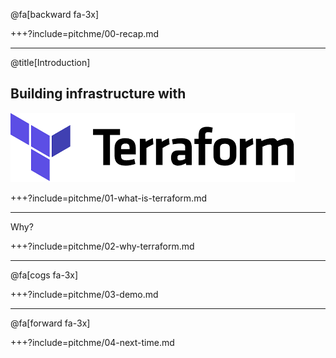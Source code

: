 @fa[backward fa-3x]

+++?include=pitchme/00-recap.md

---

@title[Introduction]
## Building infrastructure with 

![docker-logo](assets/images/terraform.png)

+++?include=pitchme/01-what-is-terraform.md

---

Why?

+++?include=pitchme/02-why-terraform.md

---

@fa[cogs fa-3x]

+++?include=pitchme/03-demo.md

---

@fa[forward fa-3x]

+++?include=pitchme/04-next-time.md